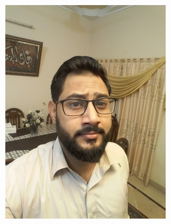 ![my profile image](https://github.com/KhanMuhammadAtif/markdown-portfolio/blob/add-images-links/_includes/20180812_013544.jpg)
